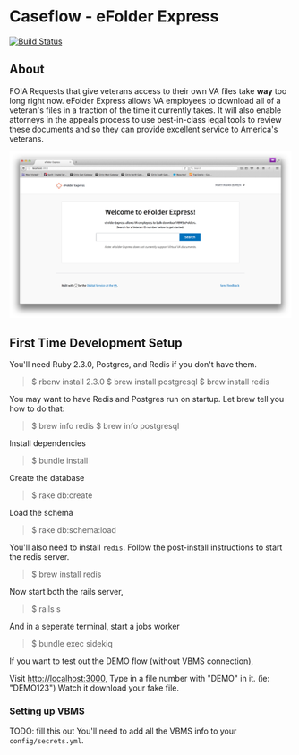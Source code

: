 # Caseflow - eFolder Express
[![Build Status](https://travis-ci.org/department-of-veterans-affairs/caseflow-efolder.svg?branch=master)](https://travis-ci.org/department-of-veterans-affairs/caseflow-efolder)

## About

FOIA Requests that give veterans access to their own VA files take **way** too long right now. eFolder Express allows VA employees to download all of a veteran's files in a fraction of the time it currently takes. It will also enable attorneys in the appeals process to use best-in-class legal tools to review these documents and so they can provide excellent service to America's veterans.

![](screenshot.png "eFolder Express")

## First Time Development Setup

You'll need Ruby 2.3.0, Postgres, and Redis if you don't have them.

> $ rbenv install 2.3.0
> $ brew install postgresql
> $ brew install redis

You may want to have Redis and Postgres run on startup. Let brew tell you how to do that:

> $ brew info redis
> $ brew info postgresql

Install dependencies

> $ bundle install

Create the database

> $ rake db:create

Load the schema

> $ rake db:schema:load

You'll also need to install `redis`. Follow the post-install instructions to start the redis server.

> $ brew install redis

Now start both the rails server,

> $ rails s

And in a seperate terminal, start a jobs worker

> $ bundle exec sidekiq

If you want to test out the DEMO flow (without VBMS connection),

Visit [http://localhost:3000](),
Type in a file number with "DEMO" in it. (ie: "DEMO123")
Watch it download your fake file.


### Setting up VBMS

TODO: fill this out
You'll need to add all the VBMS info to your `config/secrets.yml`.
